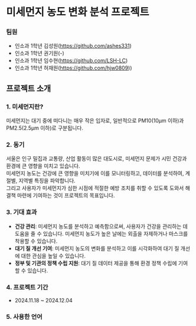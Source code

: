 # 미세먼지 농도 변화 분석 프로젝트

### 팀원
-  인소과 1학년 김성원(https://github.com/ashes331)
-  인소과 1학년 권기원(-)
-  인소과 1학년 임수현(https://github.com/LSH-LC)
-  인소과 1학년 허재원(https://github.com/hjw0809))

## 프로젝트 소개
### 1. 미세먼지란?
미세먼지는 대기 중에 떠다니는 매우 작은 입자로, 일반적으로 PM10(10μm 이하)과 PM2.5(2.5μm 이하)로 구분됩니다. <br>

### 2. 동기
서울은 인구 밀집과 교통량, 산업 활동이 많은 대도시로, 미세먼지 문제가 시민 건강과 환경에 큰 영향을 미치고 있습니다.  <br> 
미세먼지 농도는 건강에 큰 영향을 미치기에 이를 모니터링하고, 데이터를 분석하여, 계절별, 지역별 특징을 파악합니다.  <br> 
그리고 사용자가 미세먼지가 심한 시점에 적절한 예방 조치를 취할 수 있도록 도와서 해결책 마련에 기여하는 것이 프로젝트의 목표입니다. 


### 3. 기대 효과
- **건강 관리**: 미세먼지 농도를 분석하고 예측함으로써, 사용자가 건강을 관리하는 데 도움을 줄 수 있습니다. 미세먼지 농도가 높은 날에는 외출을 자제하거나 마스크를 착용할 수 있습니다.
- **대기 질 개선 기여**: 미세먼지 농도의 변화를 분석하고 이를 시각화하여 대기 질 개선에 대한 관심을 높일 수 있습니다.
- **정부 및 기관의 정책 수립 지원**: 대기 질 데이터 제공을 통해 환경 정책 수립에 기여할 수 있습니다.

### 4. 프로젝트 기간
- 2024.11.18 ~ 2024.12.04

### 5. 사용한 언어



